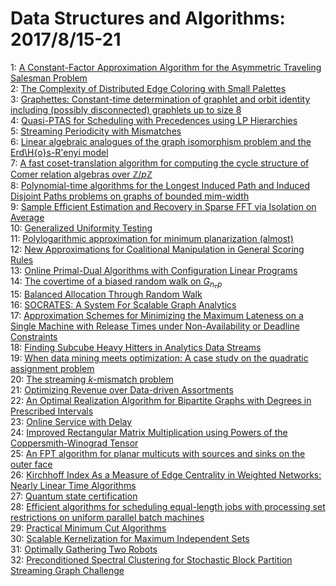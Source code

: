 # Data Structures and Algorithms: 2017/8/15-21  
1: [A Constant-Factor Approximation Algorithm for the Asymmetric Traveling  Salesman Problem](https://doi.org/10.48550/arXiv.1708.04215)  
2: [The Complexity of Distributed Edge Coloring with Small Palettes](https://doi.org/10.48550/arXiv.1708.04290)  
3: [Graphettes: Constant-time determination of graphlet and orbit identity  including (possibly disconnected) graphlets up to size 8](https://doi.org/10.48550/arXiv.1708.04341)  
4: [Quasi-PTAS for Scheduling with Precedences using LP Hierarchies](https://doi.org/10.48550/arXiv.1708.04369)  
5: [Streaming Periodicity with Mismatches](https://doi.org/10.48550/arXiv.1708.04381)  
6: [Linear algebraic analogues of the graph isomorphism problem and the  Erd\H{o}s-R\'enyi model](https://doi.org/10.48550/arXiv.1708.04501)  
7: [A fast coset-translation algorithm for computing the cycle structure of  Comer relation algebras over $\mathbb{Z}/p\mathbb{Z}$](https://doi.org/10.48550/arXiv.1708.04974)  
8: [Polynomial-time algorithms for the Longest Induced Path and Induced  Disjoint Paths problems on graphs of bounded mim-width](https://doi.org/10.48550/arXiv.1708.04536)  
9: [Sample Efficient Estimation and Recovery in Sparse FFT via Isolation on  Average](https://doi.org/10.48550/arXiv.1708.04544)  
10: [Generalized Uniformity Testing](https://doi.org/10.48550/arXiv.1708.04696)  
11: [Polylogarithmic approximation for minimum planarization (almost)](https://doi.org/10.48550/arXiv.1708.04723)  
12: [New Approximations for Coalitional Manipulation in General Scoring Rules](https://doi.org/10.48550/arXiv.1708.04862)  
13: [Online Primal-Dual Algorithms with Configuration Linear Programs](https://doi.org/10.48550/arXiv.1708.04903)  
14: [The covertime of a biased random walk on $G_{n,p}$](https://doi.org/10.48550/arXiv.1708.04908)  
15: [Balanced Allocation Through Random Walk](https://doi.org/10.48550/arXiv.1708.04945)  
16: [SOCRATES: A System For Scalable Graph Analytics](https://doi.org/10.48550/arXiv.1708.05076)  
17: [Approximation Schemes for Minimizing the Maximum Lateness on a Single  Machine with Release Times under Non-Availability or Deadline Constraints](https://doi.org/10.48550/arXiv.1708.05102)  
18: [Finding Subcube Heavy Hitters in Analytics Data Streams](https://doi.org/10.48550/arXiv.1708.05159)  
19: [When data mining meets optimization: A case study on the quadratic  assignment problem](https://doi.org/10.48550/arXiv.1708.05214)  
20: [The streaming $k$-mismatch problem](https://doi.org/10.48550/arXiv.1708.05223)  
21: [Optimizing Revenue over Data-driven Assortments](https://doi.org/10.48550/arXiv.1708.05510)  
22: [An Optimal Realization Algorithm for Bipartite Graphs with Degrees in  Prescribed Intervals](https://doi.org/10.48550/arXiv.1708.05520)  
23: [Online Service with Delay](https://doi.org/10.48550/arXiv.1708.05611)  
24: [Improved Rectangular Matrix Multiplication using Powers of the  Coppersmith-Winograd Tensor](https://doi.org/10.48550/arXiv.1708.05622)  
25: [An FPT algorithm for planar multicuts with sources and sinks on the  outer face](https://doi.org/10.48550/arXiv.1708.05903)  
26: [Kirchhoff Index As a Measure of Edge Centrality in Weighted Networks:  Nearly Linear Time Algorithms](https://doi.org/10.48550/arXiv.1708.05959)  
27: [Quantum state certification](https://doi.org/10.48550/arXiv.1708.06002)  
28: [Efficient algorithms for scheduling equal-length jobs with processing  set restrictions on uniform parallel batch machines](https://doi.org/10.48550/arXiv.1708.06048)  
29: [Practical Minimum Cut Algorithms](https://doi.org/10.48550/arXiv.1708.06127)  
30: [Scalable Kernelization for Maximum Independent Sets](https://doi.org/10.48550/arXiv.1708.06151)  
31: [Optimally Gathering Two Robots](https://doi.org/10.48550/arXiv.1708.06183)  
32: [Preconditioned Spectral Clustering for Stochastic Block Partition  Streaming Graph Challenge](https://doi.org/10.48550/arXiv.1708.07481)  